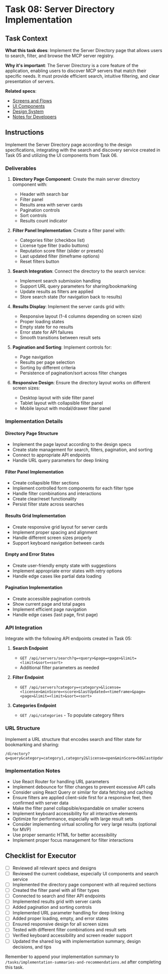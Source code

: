 # Task 08: Server Directory Implementation

## Task Context

**What this task does**: Implement the Server Directory page that allows users to search, filter, and browse the MCP server registry.

**Why it's important**: The Server Directory is a core feature of the application, enabling users to discover MCP servers that match their specific needs. It must provide efficient search, intuitive filtering, and clear presentation of servers.

**Related specs**:
- [Screens and Flows](/design/screens.md)
- [UI Components](/design/components.md)
- [Design System](/design/system.md)
- [Notes for Developers](/design/notes-for-devs.md)

## Instructions

Implement the Server Directory page according to the design specifications, integrating with the search and discovery service created in Task 05 and utilizing the UI components from Task 06.

### Deliverables

1. **Directory Page Component**: Create the main server directory component with:
   - Header with search bar
   - Filter panel
   - Results area with server cards
   - Pagination controls
   - Sort controls
   - Results count indicator

2. **Filter Panel Implementation**: Create a filter panel with:
   - Categories filter (checkbox list)
   - License type filter (radio buttons)
   - Reputation score filter (slider or presets)
   - Last updated filter (timeframe options)
   - Reset filters button

3. **Search Integration**: Connect the directory to the search service:
   - Implement search submission handling
   - Support URL query parameters for sharing/bookmarking
   - Update results as filters are applied
   - Store search state (for navigation back to results)

4. **Results Display**: Implement the server cards grid with:
   - Responsive layout (1-4 columns depending on screen size)
   - Proper loading states
   - Empty state for no results
   - Error state for API failures
   - Smooth transitions between result sets

5. **Pagination and Sorting**: Implement controls for:
   - Page navigation
   - Results per page selection
   - Sorting by different criteria
   - Persistence of pagination/sort across filter changes

6. **Responsive Design**: Ensure the directory layout works on different screen sizes:
   - Desktop layout with side filter panel
   - Tablet layout with collapsible filter panel
   - Mobile layout with modal/drawer filter panel

### Implementation Details

#### Directory Page Structure
- Implement the page layout according to the design specs
- Create state management for search, filters, pagination, and sorting
- Connect to appropriate API endpoints
- Handle URL query parameters for deep linking

#### Filter Panel Implementation
- Create collapsible filter sections
- Implement controlled form components for each filter type
- Handle filter combinations and interactions
- Create clear/reset functionality
- Persist filter state across searches

#### Results Grid Implementation
- Create responsive grid layout for server cards
- Implement proper spacing and alignment
- Handle different screen sizes properly
- Support keyboard navigation between cards

#### Empty and Error States
- Create user-friendly empty state with suggestions
- Implement appropriate error states with retry options
- Handle edge cases like partial data loading

#### Pagination Implementation
- Create accessible pagination controls
- Show current page and total pages
- Implement efficient page navigation
- Handle edge cases (last page, first page)

### API Integration

Integrate with the following API endpoints created in Task 05:

1. **Search Endpoint**
   - `GET /api/servers/search?q=<query>&page=<page>&limit=<limit>&sort=<sort>`
   - Additional filter parameters as needed

2. **Filter Endpoint**
   - `GET /api/servers?category=<category>&license=<license>&minScore=<score>&lastUpdated=<timeframe>&page=<page>&limit=<limit>&sort=<sort>`

3. **Categories Endpoint**
   - `GET /api/categories` - To populate category filters

### URL Structure

Implement a URL structure that encodes search and filter state for bookmarking and sharing:

```
/directory?q=query&category=category1,category2&license=open&minScore=50&lastUpdated=month&page=2&sort=reputation
```

### Implementation Notes

- Use React Router for handling URL parameters
- Implement debounce for filter changes to prevent excessive API calls
- Consider using React Query or similar for data fetching and caching
- Ensure filters are applied client-side first for a responsive feel, then confirmed with server data
- Make the filter panel collapsible/expandable on smaller screens
- Implement keyboard accessibility for all interactive elements
- Optimize for performance, especially with large result sets
- Consider implementing virtual scrolling for very large results (optional for MVP)
- Use proper semantic HTML for better accessibility
- Implement proper focus management for filter interactions

## Checklist for Executor

- [ ] Reviewed all relevant specs and designs
- [ ] Reviewed the current codebase, especially UI components and search service
- [ ] Implemented the directory page component with all required sections
- [ ] Created the filter panel with all filter types
- [ ] Connected to search and filter API endpoints
- [ ] Implemented results grid with server cards
- [ ] Added pagination and sorting controls
- [ ] Implemented URL parameter handling for deep linking
- [ ] Added proper loading, empty, and error states
- [ ] Ensured responsive design for all screen sizes
- [ ] Tested with different filter combinations and result sets
- [ ] Verified keyboard accessibility and screen reader support
- [ ] Updated the shared log with implementation summary, design decisions, and tips

Remember to append your implementation summary to `/tasks/implementation-summaries-and-recommendations.md` after completing this task. 